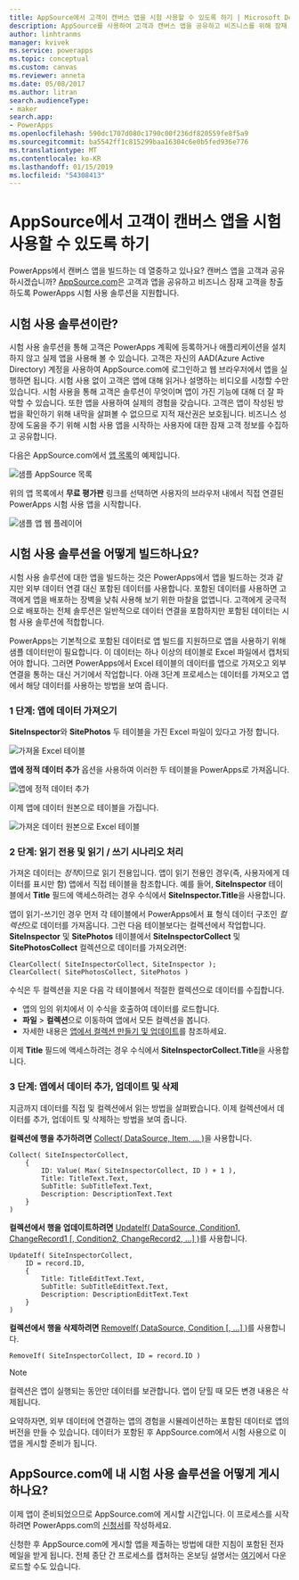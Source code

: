 ```yaml
---
title: AppSource에서 고객이 캔버스 앱을 시험 사용할 수 있도록 하기 | Microsoft Docs
description: AppSource를 사용하여 고객과 캔버스 앱을 공유하고 비즈니스를 위해 잠재 고객을 창출합니다.
author: linhtranms
manager: kvivek
ms.service: powerapps
ms.topic: conceptual
ms.custom: canvas
ms.reviewer: anneta
ms.date: 05/08/2017
ms.author: litran
search.audienceType:
- maker
search.app:
- PowerApps
ms.openlocfilehash: 590dc1707d080c1790c00f236df820559fe8f5a9
ms.sourcegitcommit: ba5542ff1c815299baa16304c6e0b5fed936e776
ms.translationtype: MT
ms.contentlocale: ko-KR
ms.lasthandoff: 01/15/2019
ms.locfileid: "54308413"
---
```

# <a name="let-customers-test-drive-your-canvas-app-on-appsource"></a>AppSource에서 고객이 캔버스 앱을 시험 사용할 수 있도록 하기

PowerApps에서 캔버스 앱을 빌드하는 데 열중하고 있나요? 캔버스 앱을 고객과 공유하시겠습니까? [AppSource.com](https://appsource.microsoft.com)은 고객과 앱을 공유하고 비즈니스 잠재 고객을 창출하도록 PowerApps 시험 사용 솔루션을 지원합니다.

## <a name="what-is-a-test-drive-solution"></a>시험 사용 솔루션이란?

시험 사용 솔루션을 통해 고객은 PowerApps 계획에 등록하거나 애플리케이션을 설치하지 않고 실제 앱을 사용해 볼 수 있습니다. 고객은 자신의 AAD(Azure Active Directory) 계정을 사용하여 AppSource.com에 로그인하고 웹 브라우저에서 앱을 실행하면 됩니다. 시험 사용 없이 고객은 앱에 대해 읽거나 설명하는 비디오를 시청할 수만 있습니다. 시험 사용을 통해 고객은 솔루션이 무엇이며 앱이 가진 기능에 대해 더 잘 파악할 수 있습니다. 또한 앱을 사용하여 실제의 경험을 갖습니다. 고객은 앱이 작성된 방법을 확인하기 위해 내막을 살펴볼 수 없으므로 지적 재산권은 보호됩니다. 비즈니스 성장에 도움을 주기 위해 시험 사용 앱을 시작하는 사용자에 대한 잠재 고객 정보를 수집하고 공유합니다.

다음은 AppSource.com에서 [앱 목록](https://go.microsoft.com/fwlink/?linkid=848867)의 예제입니다.

![샘플 AppSource 목록 ](./media/dev-appsource-test-drive/sample-app-source-listing.png)

위의 앱 목록에서 **무료 평가판** 링크를 선택하면 사용자의 브라우저 내에서 직접 연결된 PowerApps 시험 사용 앱을 시작합니다.

![샘플 앱 웹 플레이어](./media/dev-appsource-test-drive/sample-app-web-player.png)

## <a name="how-do-i-build-a-test-drive-solution"></a>시험 사용 솔루션을 어떻게 빌드하나요?
시험 사용 솔루션에 대한 앱을 빌드하는 것은 PowerApps에서 앱을 빌드하는 것과 같지만 외부 데이터 연결 대신 포함된 데이터를 사용합니다. 포함된 데이터를 사용하면 고객에게 앱을 배포하는 장벽을 낮춰 사용해 보기 위한 마찰을 없앱니다. 고객에게 궁극적으로 배포하는 전체 솔루션은 일반적으로 데이터 연결을 포함하지만 포함된 데이터는 시험 사용 솔루션에 적합합니다.

PowerApps는 기본적으로 포함된 데이터로 앱 빌드를 지원하므로 앱을 사용하기 위해 샘플 데이터만이 필요합니다. 이 데이터는 하나 이상의 테이블로 Excel 파일에서 캡처되어야 합니다. 그러면 PowerApps에서 Excel 테이블의 데이터를 앱으로 가져오고 외부 연결을 통하는 대신 거기에서 작업합니다. 아래 3단계 프로세스는 데이터를 가져오고 앱에서 해당 데이터를 사용하는 방법을 보여 줍니다.

### <a name="step-1-import-data-into-the-app"></a>1 단계: 앱에 데이터 가져오기
**SiteInspector**와 **SitePhotos** 두 테이블을 가진 Excel 파일이 있다고 가정 합니다.

![가져올 Excel 테이블](./media/dev-appsource-test-drive/excel-file.png)

**앱에 정적 데이터 추가** 옵션을 사용하여 이러한 두 테이블을 PowerApps로 가져옵니다.

![앱에 정적 데이터 추가](./media/dev-appsource-test-drive/static-data.png)

이제 앱에 데이터 원본으로 테이블을 가집니다.

![가져온 데이터 원본으로 Excel 테이블](./media/dev-appsource-test-drive/data-sources.png)

### <a name="step-2-handling-read-only-and-read-write-scenarios"></a>2 단계: 읽기 전용 및 읽기 / 쓰기 시나리오 처리
가져온 데이터는 *정적*이므로 읽기 전용입니다. 앱이 읽기 전용인 경우(즉, 사용자에게 데이터를 표시만 함) 앱에서 직접 테이블을 참조합니다. 예를 들어, **SiteInspector** 테이블에서 **Title** 필드에 액세스하려는 경우 수식에서 **SiteInspector.Title**을 사용합니다.

앱이 읽기-쓰기인 경우 먼저 각 테이블에서 PowerApps에서 표 형식 데이터 구조인 *컬렉션*으로 데이터를 가져옵니다. 그런 다음 테이블보다는 컬렉션에서 작업합니다. **SiteInspector** 및 **SitePhotos** 테이블에서 **SiteInspectorCollect** 및 **SitePhotosCollect** 컬렉션으로 데이터를 가져오려면:

```powerapps-dot
ClearCollect( SiteInspectorCollect, SiteInspector ); 
ClearCollect( SitePhotosCollect, SitePhotos )
```

수식은 두 컬렉션을 지운 다음 각 테이블에서 적절한 컬렉션으로 데이터를 수집합니다.

* 앱의 임의 위치에서 이 수식을 호출하여 데이터를 로드합니다.
* **파일** > **컬렉션**으로 이동하여 앱에서 모든 컬렉션을 봅니다.
* 자세한 내용은 [앱에서 컬렉션 만들기 및 업데이트](../canvas-apps/create-update-collection.md)를 참조하세요.

이제 **Title** 필드에 액세스하려는 경우 수식에서 **SiteInspectorCollect.Title**을 사용합니다.

### <a name="step-3-add-update-and-delete-data-in-your-app"></a>3 단계: 앱에서 데이터 추가, 업데이트 및 삭제
지금까지 데이터를 직접 및 컬렉션에서 읽는 방법을 살펴봤습니다. 이제 컬렉션에서 데이터를 추가, 업데이트 및 삭제하는 방법을 보여 줍니다.

**컬렉션에 행을 추가하려면** [Collect( DataSource, Item, ... )](../canvas-apps/functions/function-clear-collect-clearcollect.md)을 사용합니다.

```powerapps-dot
Collect( SiteInspectorCollect,
    {
        ID: Value( Max( SiteInspectorCollect, ID ) + 1 ),
        Title: TitleText.Text,
        SubTitle: SubTitleText.Text,
        Description: DescriptionText.Text
    }
)
```

**컬렉션에서 행을 업데이트하려면** [UpdateIf( DataSource, Condition1, ChangeRecord1 [, Condition2, ChangeRecord2, ...] )](../canvas-apps/functions/function-update-updateif.md)를 사용합니다.

```powerapps-dot
UpdateIf( SiteInspectorCollect,
    ID = record.ID,
    {
        Title: TitleEditText.Text,
        SubTitle: SubTitleEditText.Text,
        Description: DescriptionEditText.Text
    }
)
```

**컬렉션에서 행을 삭제하려면** [RemoveIf( DataSource, Condition [, ...] )](../canvas-apps/functions/function-remove-removeif.md)를 사용합니다.

```powerapps-dot
RemoveIf( SiteInspectorCollect, ID = record.ID )
```

> [!NOTE]
> 컬렉션은 앱이 실행되는 동안만 데이터를 보관합니다. 앱이 닫힐 때 모든 변경 내용은 삭제됩니다.

요약하자면, 외부 데이터에 연결하는 앱의 경험을 시뮬레이션하는 포함된 데이터로 앱의 버전을 만들 수 있습니다. 데이터가 포함된 후 AppSource.com에서 시험 사용으로 이 앱을 게시할 준비가 됩니다.

## <a name="how-do-i-list-my-test-drive-solution-on-appsourcecom"></a>AppSource.com에 내 시험 사용 솔루션을 어떻게 게시하나요?
이제 앱이 준비되었으므로 AppSource.com에 게시할 시간입니다. 이 프로세스를 시작하려면 PowerApps.com의 [신청서](https://powerapps.microsoft.com/partners/get-listed/)를 작성하세요.

신청한 후 AppSource.com에 게시할 앱을 제출하는 방법에 대한 지침이 포함된 전자 메일을 받게 됩니다. 전체 종단 간 프로세스를 캡처하는 온보딩 설명서는 [여기](https://go.microsoft.com/fwlink/?linkid=851031)에서 다운로드할 수도 있습니다.


